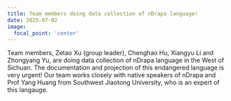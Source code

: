 ```yaml
---
title: Team members doing data collection of nDrapa language!
date: 2025-07-02
image:
  focal_point: 'center'
---
```


Team members, Zetao Xu (group leader), Chenghao Hu, Xiangyu Li and Zhongyang Yu, are doing data collection of nDrapa language in the West of Sichuan. The documentation and projection of this endangered language is very urgent! Our team works closely with native speakers of nDrapa and Prof Yang Huang from Southwest Jiaotong University, who is an expert of this langauge.
